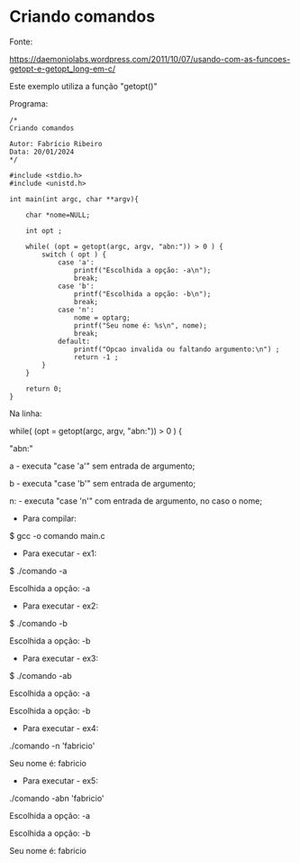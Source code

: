 # Criando comandos

Fonte:

https://daemoniolabs.wordpress.com/2011/10/07/usando-com-as-funcoes-getopt-e-getopt_long-em-c/

Este exemplo utiliza a função "getopt()"

Programa:

```
/*
Criando comandos

Autor: Fabrício Ribeiro
Data: 20/01/2024
*/

#include <stdio.h>
#include <unistd.h>

int main(int argc, char **argv){

    char *nome=NULL;

    int opt ;

    while( (opt = getopt(argc, argv, "abn:")) > 0 ) {
        switch ( opt ) {
            case 'a':
                printf("Escolhida a opção: -a\n");
                break;
            case 'b':
                printf("Escolhida a opção: -b\n");
                break;
            case 'n':
                nome = optarg;
                printf("Seu nome é: %s\n", nome);
                break;
            default:
                printf("Opcao invalida ou faltando argumento:\n") ;
                return -1 ;
        }
    }

    return 0;
}
```

Na linha:

while( (opt = getopt(argc, argv, "abn:")) > 0 ) {

"abn:"

a - executa "case 'a'" sem entrada de argumento;

b - executa "case 'b'" sem entrada de argumento;

n: - executa "case 'n'" com entrada de argumento, no caso o nome;

- Para compilar:

$ gcc -o comando main.c

- Para executar - ex1:

$ ./comando -a

Escolhida a opção: -a

- Para executar - ex2:

$ ./comando -b

Escolhida a opção: -b

- Para executar - ex3:

$ ./comando -ab

Escolhida a opção: -a

Escolhida a opção: -b

- Para executar - ex4:

./comando -n 'fabricio'

Seu nome é: fabricio

- Para executar - ex5:

./comando -abn 'fabricio'

Escolhida a opção: -a

Escolhida a opção: -b

Seu nome é: fabricio
